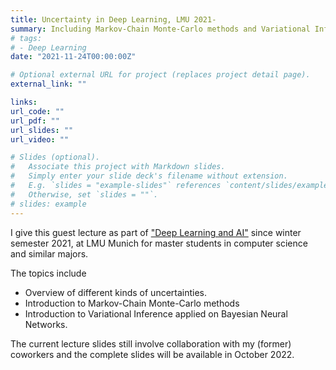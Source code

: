 ```yaml
---
title: Uncertainty in Deep Learning, LMU 2021-
summary: Including Markov-Chain Monte-Carlo methods and Variational Inference on Bayesian Neural Networks. 
# tags:
# - Deep Learning
date: "2021-11-24T00:00:00Z"

# Optional external URL for project (replaces project detail page).
external_link: ""

links:
url_code: ""
url_pdf: ""
url_slides: ""
url_video: ""

# Slides (optional).
#   Associate this project with Markdown slides.
#   Simply enter your slide deck's filename without extension.
#   E.g. `slides = "example-slides"` references `content/slides/example-slides.md`.
#   Otherwise, set `slides = ""`.
# slides: example
---
```


I give this guest lecture as part of ["Deep Learning and AI"](https://www.dbs.ifi.lmu.de/cms/studium_lehre/lehre_master/deep1920/index.html) since winter semester 2021, at LMU Munich for master students in computer science and similar majors. 

The topics include
- Overview of different kinds of uncertainties. 
- Introduction to Markov-Chain Monte-Carlo methods
- Introduction to Variational Inference applied on Bayesian Neural Networks. 

The current lecture slides still involve collaboration with my (former) coworkers and the complete slides will be available in October 2022. 